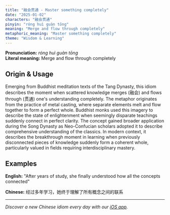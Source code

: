 ```yaml
---
title: "融会贯通 - Master something completely"
date: "2025-01-02"
characters: "融会贯通"
pinyin: "róng huì guàn tōng"
meaning: "Merge and flow through completely"
metaphoric_meaning: "Master something completely"
theme: "Wisdom & Learning"
---
```


**Pronunciation:** *róng huì guàn tōng*  
**Literal meaning:** Merge and flow through completely

## Origin & Usage

Emerging from Buddhist meditation texts of the Tang Dynasty, this idiom describes the moment when scattered knowledge merges (融会) and flows through (贯通) one's understanding completely. The metaphor originates from the practice of metal casting, where separate elements melt and flow together to form a perfect whole. Buddhist monks used this imagery to describe the state of enlightenment when seemingly disparate teachings suddenly connect in perfect clarity. The concept gained broader application during the Song Dynasty as Neo-Confucian scholars adopted it to describe comprehensive understanding of the classics. In modern context, it describes the breakthrough moment in learning when previously disconnected pieces of knowledge suddenly form a coherent whole, particularly valued in fields requiring interdisciplinary mastery.

## Examples

**English:** "After years of study, she finally understood how all the concepts connected"

**Chinese:** 经过多年学习，她终于理解了所有概念之间的联系

---

*Discover a new Chinese idiom every day with our [iOS app](https://apps.apple.com/us/app/daily-chinese-idioms/id6740611324).*
